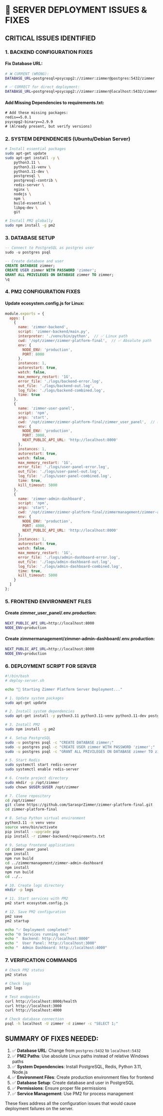 # 🚨 SERVER DEPLOYMENT ISSUES & FIXES

## **CRITICAL ISSUES IDENTIFIED**

### **1. BACKEND CONFIGURATION FIXES**

#### **Fix Database URL:**
```bash
# ❌ CURRENT (WRONG):
DATABASE_URL=postgresql+psycopg2://zimmer:zimmer@postgres:5432/zimmer

# ✅ CORRECT for direct deployment:
DATABASE_URL=postgresql+psycopg2://zimmer:zimmer@localhost:5432/zimmer
```

#### **Add Missing Dependencies to requirements.txt:**
```txt
# Add these missing packages:
redis==5.0.1
psycopg2-binary==2.9.9
# (Already present, but verify versions)
```

### **2. SYSTEM DEPENDENCIES (Ubuntu/Debian Server)**

```bash
# Install essential packages
sudo apt-get update
sudo apt-get install -y \
    python3.11 \
    python3.11-venv \
    python3.11-dev \
    postgresql \
    postgresql-contrib \
    redis-server \
    nginx \
    nodejs \
    npm \
    build-essential \
    libpq-dev \
    git

# Install PM2 globally
sudo npm install -g pm2
```

### **3. DATABASE SETUP**

```sql
-- Connect to PostgreSQL as postgres user
sudo -u postgres psql

-- Create database and user
CREATE DATABASE zimmer;
CREATE USER zimmer WITH PASSWORD 'zimmer';
GRANT ALL PRIVILEGES ON DATABASE zimmer TO zimmer;
\q
```

### **4. PM2 CONFIGURATION FIXES**

#### **Update ecosystem.config.js for Linux:**
```javascript
module.exports = {
  apps: [
    {
      name: 'zimmer-backend',
      script: 'zimmer-backend/main.py',
      interpreter: './venv/bin/python',  // ✅ Linux path
      cwd: '/opt/zimmer/zimmer-platform-final',  // ✅ Absolute path
      env: {
        NODE_ENV: 'production',
        PORT: 8000
      },
      instances: 1,
      autorestart: true,
      watch: false,
      max_memory_restart: '1G',
      error_file: './logs/backend-error.log',
      out_file: './logs/backend-out.log',
      log_file: './logs/backend-combined.log',
      time: true
    },
    {
      name: 'zimmer-user-panel',
      script: 'npm',
      args: 'start',
      cwd: '/opt/zimmer/zimmer-platform-final/zimmer_user_panel',  // ✅ Absolute path
      env: {
        NODE_ENV: 'production',
        PORT: 3000,
        NEXT_PUBLIC_API_URL: 'http://localhost:8000'
      },
      instances: 1,
      autorestart: true,
      watch: false,
      max_memory_restart: '1G',
      error_file: './logs/user-panel-error.log',
      out_file: './logs/user-panel-out.log',
      log_file: './logs/user-panel-combined.log',
      time: true,
      kill_timeout: 5000
    },
    {
      name: 'zimmer-admin-dashboard',
      script: 'npm',
      args: 'start',
      cwd: '/opt/zimmer/zimmer-platform-final/zimmermanagement/zimmer-admin-dashboard',  // ✅ Absolute path
      env: {
        NODE_ENV: 'production',
        PORT: 4000,
        NEXT_PUBLIC_API_URL: 'http://localhost:8000'
      },
      instances: 1,
      autorestart: true,
      watch: false,
      max_memory_restart: '1G',
      error_file: './logs/admin-dashboard-error.log',
      out_file: './logs/admin-dashboard-out.log',
      log_file: './logs/admin-dashboard-combined.log',
      time: true,
      kill_timeout: 5000
    }
  ]
};
```

### **5. FRONTEND ENVIRONMENT FILES**

#### **Create zimmer_user_panel/.env.production:**
```bash
NEXT_PUBLIC_API_URL=http://localhost:8000
NODE_ENV=production
```

#### **Create zimmermanagement/zimmer-admin-dashboard/.env.production:**
```bash
NEXT_PUBLIC_API_URL=http://localhost:8000
NODE_ENV=production
```

### **6. DEPLOYMENT SCRIPT FOR SERVER**

```bash
#!/bin/bash
# deploy-server.sh

echo "🚀 Starting Zimmer Platform Server Deployment..."

# 1. Update system packages
sudo apt-get update

# 2. Install system dependencies
sudo apt-get install -y python3.11 python3.11-venv python3.11-dev postgresql postgresql-contrib redis-server nginx nodejs npm build-essential libpq-dev git

# 3. Install PM2
sudo npm install -g pm2

# 4. Setup PostgreSQL
sudo -u postgres psql -c "CREATE DATABASE zimmer;"
sudo -u postgres psql -c "CREATE USER zimmer WITH PASSWORD 'zimmer';"
sudo -u postgres psql -c "GRANT ALL PRIVILEGES ON DATABASE zimmer TO zimmer;"

# 5. Start Redis
sudo systemctl start redis-server
sudo systemctl enable redis-server

# 6. Create project directory
sudo mkdir -p /opt/zimmer
sudo chown $USER:$USER /opt/zimmer

# 7. Clone repository
cd /opt/zimmer
git clone https://github.com/SarasprZimmer/zimmer-platform-final.git
cd zimmer-platform-final

# 8. Setup Python virtual environment
python3.11 -m venv venv
source venv/bin/activate
pip install --upgrade pip
pip install -r zimmer-backend/requirements.txt

# 9. Setup frontend applications
cd zimmer_user_panel
npm install
npm run build
cd ../zimmermanagement/zimmer-admin-dashboard
npm install
npm run build
cd ../..

# 10. Create logs directory
mkdir -p logs

# 11. Start services with PM2
pm2 start ecosystem.config.js

# 12. Save PM2 configuration
pm2 save
pm2 startup

echo "✅ Deployment completed!"
echo "🌐 Services running on:"
echo "  Backend: http://localhost:8000"
echo "  User Panel: http://localhost:3000"
echo "  Admin Dashboard: http://localhost:4000"
```

### **7. VERIFICATION COMMANDS**

```bash
# Check PM2 status
pm2 status

# Check logs
pm2 logs

# Test endpoints
curl http://localhost:8000/health
curl http://localhost:3000
curl http://localhost:4000

# Check database connection
psql -h localhost -U zimmer -d zimmer -c "SELECT 1;"
```

## **SUMMARY OF FIXES NEEDED:**

1. ✅ **Database URL**: Change from `postgres:5432` to `localhost:5432`
2. ✅ **PM2 Paths**: Use absolute Linux paths instead of relative Windows paths
3. ✅ **System Dependencies**: Install PostgreSQL, Redis, Python 3.11, Node.js
4. ✅ **Environment Files**: Create production environment files for frontend
5. ✅ **Database Setup**: Create database and user in PostgreSQL
6. ✅ **Permissions**: Ensure proper file permissions
7. ✅ **Service Management**: Use PM2 for process management

These fixes address all the configuration issues that would cause deployment failures on the server.

